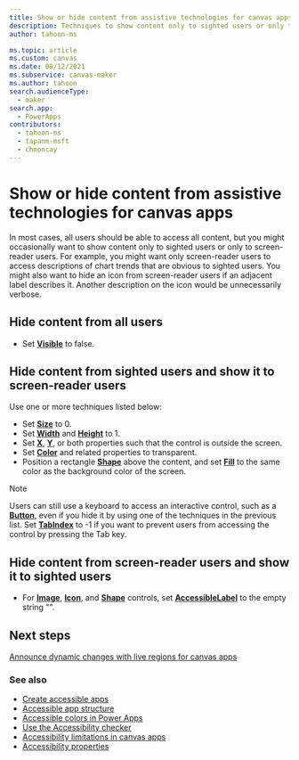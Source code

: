 ```yaml
---
title: Show or hide content from assistive technologies for canvas apps
description: Techniques to show content only to sighted users or only to screen-reader users only for canvas apps
author: tahoon-ms

ms.topic: article
ms.custom: canvas
ms.date: 08/12/2021
ms.subservice: canvas-maker
ms.author: tahoon
search.audienceType:
  - maker
search.app:
  - PowerApps
contributors:
  - tahoon-ms
  - tapanm-msft
  - chmoncay
---
```


# Show or hide content from assistive technologies for canvas apps

In most cases, all users should be able to access all content, but you might occasionally want to show content only to sighted users or only to screen-reader users. For example, you might want only screen-reader users to access descriptions of chart trends that are obvious to sighted users. You might also want to hide an icon from screen-reader users if an adjacent label describes it. Another description on the icon would be unnecessarily verbose.

## Hide content from all users

* Set **[Visible](controls/properties-core.md)** to false.

## Hide content from sighted users and show it to screen-reader users

Use one or more techniques listed below:

* Set **[Size](controls/properties-text.md)** to 0.
* Set **[Width](controls/properties-size-location.md)** and **[Height](controls/properties-size-location.md)** to 1.
* Set **[X](controls/properties-size-location.md)**, **[Y](controls/properties-size-location.md)**, or both properties such that the control is outside the screen.
* Set **[Color](controls/properties-color-border.md)** and related properties to transparent.
* Position a rectangle **[Shape](controls/control-shapes-icons.md)** above the content, and set **[Fill](controls/properties-color-border.md)** to the same color as the background color of the screen.

> [!NOTE]
> Users can still use a keyboard to access an interactive control, such as a **[Button](controls/control-button.md)**, even if you hide it by using one of the techniques in the previous list. Set **[TabIndex](controls/properties-accessibility.md)** to -1 if you want to prevent users from accessing the control by pressing the Tab key.

## Hide content from screen-reader users and show it to sighted users

* For **[Image](controls/control-image.md)**, **[Icon](controls/control-shapes-icons.md)**, and **[Shape](controls/control-shapes-icons.md)** controls, set **[AccessibleLabel](controls/properties-accessibility.md)** to the empty string "".

## Next steps

[Announce dynamic changes with live regions for canvas apps](accessible-apps-live-regions.md)

### See also

- [Create accessible apps](accessible-apps.md)
- [Accessible app structure](accessible-apps-structure.md)
- [Accessible colors in Power Apps](accessible-apps-color.md)
- [Use the Accessibility checker](accessibility-checker.md)
- [Accessibility limitations in canvas apps](accessible-apps-limitations.md)
- [Accessibility properties](controls/properties-accessibility.md)
